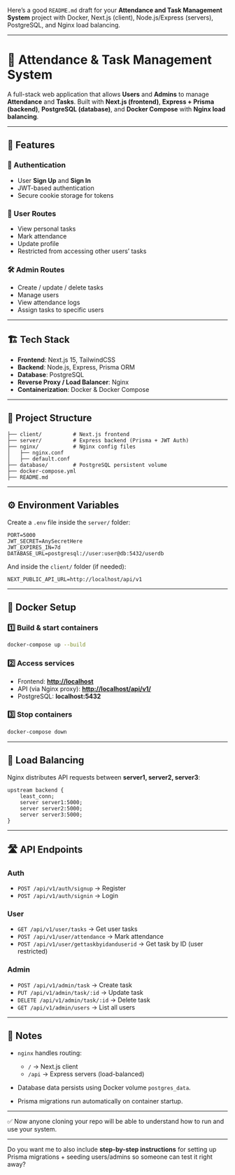 Here’s a good `README.md` draft for your **Attendance and Task Management System** project with Docker, Next.js (client), Node.js/Express (servers), PostgreSQL, and Nginx load balancing.

---

# 📌 Attendance & Task Management System

A full-stack web application that allows **Users** and **Admins** to manage **Attendance** and **Tasks**.
Built with **Next.js (frontend)**, **Express + Prisma (backend)**, **PostgreSQL (database)**, and **Docker Compose** with **Nginx load balancing**.

---

## 🚀 Features

### 🔑 Authentication

* User **Sign Up** and **Sign In**
* JWT-based authentication
* Secure cookie storage for tokens

### 👤 User Routes

* View personal tasks
* Mark attendance
* Update profile
* Restricted from accessing other users’ tasks

### 🛠️ Admin Routes

* Create / update / delete tasks
* Manage users
* View attendance logs
* Assign tasks to specific users

---

## 🏗️ Tech Stack

* **Frontend**: Next.js 15, TailwindCSS
* **Backend**: Node.js, Express, Prisma ORM
* **Database**: PostgreSQL
* **Reverse Proxy / Load Balancer**: Nginx
* **Containerization**: Docker & Docker Compose

---

## 📂 Project Structure

```
├── client/          # Next.js frontend
├── server/          # Express backend (Prisma + JWT Auth)
├── nginx/           # Nginx config files
│   ├── nginx.conf
│   ├── default.conf
├── database/        # PostgreSQL persistent volume
├── docker-compose.yml
├── README.md
```

---

## ⚙️ Environment Variables

Create a `.env` file inside the `server/` folder:

```env
PORT=5000
JWT_SECRET=AnySecretHere
JWT_EXPIRES_IN=7d
DATABASE_URL=postgresql://user:user@db:5432/userdb
```

And inside the `client/` folder (if needed):

```env
NEXT_PUBLIC_API_URL=http://localhost/api/v1
```

---

## 🐳 Docker Setup

### 1️⃣ Build & start containers

```bash
docker-compose up --build
```

### 2️⃣ Access services

* Frontend: **[http://localhost](http://localhost)**
* API (via Nginx proxy): **[http://localhost/api/v1/](http://localhost/api/v1/)**
* PostgreSQL: **localhost:5432**

### 3️⃣ Stop containers

```bash
docker-compose down
```

---

## 🔄 Load Balancing

Nginx distributes API requests between **server1, server2, server3**:

```nginx
upstream backend {
    least_conn;
    server server1:5000;
    server server2:5000;
    server server3:5000;
}
```

---

## 🛣️ API Endpoints

### Auth

* `POST /api/v1/auth/signup` → Register
* `POST /api/v1/auth/signin` → Login

### User

* `GET /api/v1/user/tasks` → Get user tasks
* `POST /api/v1/user/attendance` → Mark attendance
* `POST /api/v1/user/gettaskbyidanduserid` → Get task by ID (user restricted)

### Admin

* `POST /api/v1/admin/task` → Create task
* `PUT /api/v1/admin/task/:id` → Update task
* `DELETE /api/v1/admin/task/:id` → Delete task
* `GET /api/v1/admin/users` → List all users

---

## 📝 Notes

* `nginx` handles routing:

  * `/` → Next.js client
  * `/api` → Express servers (load-balanced)
* Database data persists using Docker volume `postgres_data`.
* Prisma migrations run automatically on container startup.

---

✅ Now anyone cloning your repo will be able to understand how to run and use your system.

---

Do you want me to also include **step-by-step instructions** for setting up Prisma migrations + seeding users/admins so someone can test it right away?
